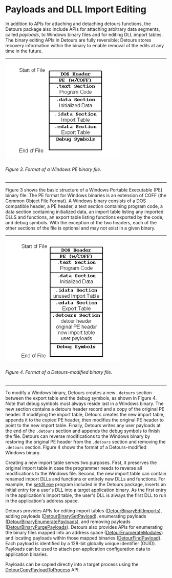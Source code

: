 Payloads and DLL Import Editing
===============================

In addition to APIs for attaching and detaching detours functions, the
Detours package also include APIs for attaching arbitrary data segments,
called *payloads*, to Windows binary files and for editing DLL import
tables. The binary editing APIs in Detours are fully reversible; Detours
stores recovery information within the binary to enable removal of the
edits at any time in the future.

------------------------------------------------------------------------

![](Images/Detours_ovr_Technical_Figure_3.png)

###### Figure 3. Format of a Windows PE binary file.

------------------------------------------------------------------------

Figure 3 shows the basic structure of a Windows Portable Executable (PE)
binary file. The PE format for Windows binaries is an extension of COFF
(the Common Object File Format). A Windows binary consists of a DOS
compatible header, a PE header, a text section containing program code,
a data section containing initialized data, an import table listing any
imported DLLS and functions, an export table listing functions exported
by the code, and debug symbols. With the exception of the two headers,
each of the other sections of the file is optional and may not exist in
a given binary.

------------------------------------------------------------------------

![](Images/Detours_ovr_Technical_Figure_4.png)

###### Figure 4. Format of a Detours-modified binary file.

------------------------------------------------------------------------

To modify a Windows binary, Detours creates a new `.detours` section
between the export table and the debug symbols, as shown in Figure 4.
Note that debug symbols must always reside last in a Windows binary. The
new section contains a detours header record and a copy of the original
PE header. If modifying the import table, Detours creates the new import
table, appends it to the copied PE header, then modifies the original PE
header to point to the new import table. Finally, Detours writes any
user payloads at the end of the `.detours` section and appends the debug
symbols to finish the file. Detours can reverse modifications to the
Windows binary by restoring the original PE header from the `.detours`
section and removing the `.detours` section. Figure 4 shows the format
of a Detours-modified Windows binary.

Creating a new import table serves two purposes. First, it preserves the
original import table in case the programmer needs to reverse all
modifications to the Windows file. Second, the new import table can
contain renamed import DLLs and functions or entirely new DLLs and
functions. For example, the [setdll.exe](SampleSetdll) program
included in the Detours package, inserts an initial entry for a user's
DLL into a target application binary. As the first entry in the
application's import table, the user's DLL is always the first DLL to
run in the application's address space.

Detours provides APIs for editing import tables
([DetourBinaryEditImports](DetourBinaryEditImports)), adding
payloads ([DetourBinarySetPayload](DetourBinarySetPayload)),
enumerating payloads
([DetourBinaryEnumeratePayloads](DetourBinaryEnumeratePayloads)),
and removing payloads
([DetourBinaryPurgePayloads](DetourBinaryPurgePayloads)).
Detours also provides APIs for enumerating the binary files mapped into
an address space
([DetourEnumerateModules](DetourEnumerateModules)) and locating
payloads within those mapped binaries
([DetourFindPayload](DetourFindPayload)). Each payload is
identified by a 128-bit globally unique identifier (GUID). Payloads can
be used to attach per-application configuration data to application
binaries.

Payloads can be copied directly into a target process using the
[DetourCopyPayloadToProcess](DetourCopyPayloadToProcess) API.
